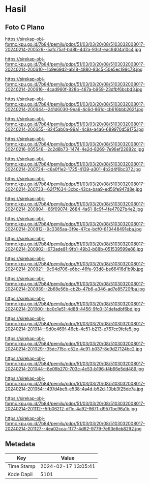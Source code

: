 # Hasil

## Foto C Plano

https://sirekap-obj-formc.kpu.go.id/7b84/pemilu/pdpr/51/03/03/20/08/5103032008017-20240214-200526--5afc75af-bd8b-4d2a-93cf-eac9404a10c4.jpg

https://sirekap-obj-formc.kpu.go.id/7b84/pemilu/pdpr/51/03/03/20/08/5103032008017-20240214-200610--1b9e69d2-ab18-4880-83c5-50e5ec199c78.jpg

https://sirekap-obj-formc.kpu.go.id/7b84/pemilu/pdpr/51/03/03/20/08/5103032008017-20240214-200616--4cad960f-828b-487a-b959-23dfbf6bcbd3.jpg

https://sirekap-obj-formc.kpu.go.id/7b84/pemilu/pdpr/51/03/03/20/08/5103032008017-20240214-200644--241d6030-9ea6-4c6d-861d-cb616bbb262f.jpg

https://sirekap-obj-formc.kpu.go.id/7b84/pemilu/pdpr/51/03/03/20/08/5103032008017-20240214-200655--8245ab0a-99a1-4c9a-a4a6-689970d59175.jpg

https://sirekap-obj-formc.kpu.go.id/7b84/pemilu/pdpr/51/03/03/20/08/5103032008017-20240216-005548--2c2d8b73-1474-4e2d-8269-7e98ef22882c.jpg

https://sirekap-obj-formc.kpu.go.id/7b84/pemilu/pdpr/51/03/03/20/08/5103032008017-20240214-200724--c6a0f1e2-1725-4139-a301-4b2d4f6bc372.jpg

https://sirekap-obj-formc.kpu.go.id/7b84/pemilu/pdpr/51/03/03/20/08/5103032008017-20240214-200733--62f7f634-3cbc-42ca-baa9-ed56fe947d8e.jpg

https://sirekap-obj-formc.kpu.go.id/7b84/pemilu/pdpr/51/03/03/20/08/5103032008017-20240214-200804--66f09074-2684-4a61-8c9f-4fe47027b4e2.jpg

https://sirekap-obj-formc.kpu.go.id/7b84/pemilu/pdpr/51/03/03/20/08/5103032008017-20240214-200812--9c3385aa-3f9e-47ce-bdf0-813448491eba.jpg

https://sirekap-obj-formc.kpu.go.id/7b84/pemilu/pdpr/51/03/03/20/08/5103032008017-20240214-200902--673ade81-9fb1-49b3-b88b-051539599e88.jpg

https://sirekap-obj-formc.kpu.go.id/7b84/pemilu/pdpr/51/03/03/20/08/5103032008017-20240214-200921--9c94d706-e6bc-46fe-93d8-be66416d1b9b.jpg

https://sirekap-obj-formc.kpu.go.id/7b84/pemilu/pdpr/51/03/03/20/08/5103032008017-20240214-200939--2b68e56b-cb2b-47b6-a346-ad7e85720fba.jpg

https://sirekap-obj-formc.kpu.go.id/7b84/pemilu/pdpr/51/03/03/20/08/5103032008017-20240214-201000--bc0c1e51-4d88-4456-9fc0-31defadbf6bd.jpg

https://sirekap-obj-formc.kpu.go.id/7b84/pemilu/pdpr/51/03/03/20/08/5103032008017-20240214-201014--9d0c469f-46cb-4c51-b213-e767cc9fcfe5.jpg

https://sirekap-obj-formc.kpu.go.id/7b84/pemilu/pdpr/51/03/03/20/08/5103032008017-20240214-201029--35dc715c-c52e-4c91-b037-8e9d27124bc2.jpg

https://sirekap-obj-formc.kpu.go.id/7b84/pemilu/pdpr/51/03/03/20/08/5103032008017-20240214-201044--8e09b270-703c-4c53-b196-f4b66e5dd489.jpg

https://sirekap-obj-formc.kpu.go.id/7b84/pemilu/pdpr/51/03/03/20/08/5103032008017-20240214-201054--497d4be5-e538-4a4d-b52d-10bb3f25de7a.jpg

https://sirekap-obj-formc.kpu.go.id/7b84/pemilu/pdpr/51/03/03/20/08/5103032008017-20240214-201112--5fb06212-df1c-4a92-9671-d9571bc96a1b.jpg

https://sirekap-obj-formc.kpu.go.id/7b84/pemilu/pdpr/51/03/03/20/08/5103032008017-20240214-201127--4ea02cca-1177-4d92-9779-7e93e6eb8292.jpg


## Metadata

| Key        | Value               |
| ---------- | ------------------- |
| Time Stamp | 2024-02-17 13:05:41 |
| Kode Dapil | 5101                |



